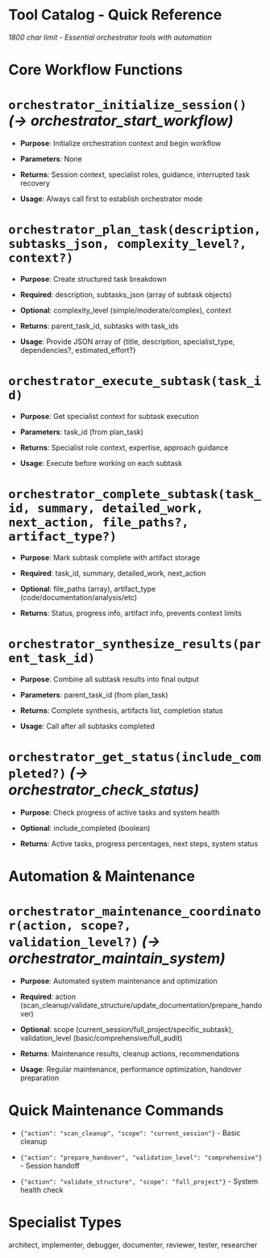 

# Tool Catalog - Quick Reference

*1800 char limit - Essential orchestrator tools with automation*

#

# Core Workflow Functions

#

#

# `orchestrator_initialize_session()` *(→ orchestrator_start_workflow)*

- **Purpose**: Initialize orchestration context and begin workflow

- **Parameters**: None

- **Returns**: Session context, specialist roles, guidance, interrupted task recovery

- **Usage**: Always call first to establish orchestrator mode

#

#

# `orchestrator_plan_task(description, subtasks_json, complexity_level?, context?)`

- **Purpose**: Create structured task breakdown

- **Required**: description, subtasks_json (array of subtask objects)

- **Optional**: complexity_level (simple/moderate/complex), context

- **Returns**: parent_task_id, subtasks with task_ids

- **Usage**: Provide JSON array of {title, description, specialist_type, dependencies?, estimated_effort?}

#

#

# `orchestrator_execute_subtask(task_id)`

- **Purpose**: Get specialist context for subtask execution

- **Parameters**: task_id (from plan_task)

- **Returns**: Specialist role context, expertise, approach guidance

- **Usage**: Execute before working on each subtask

#

#

# `orchestrator_complete_subtask(task_id, summary, detailed_work, next_action, file_paths?, artifact_type?)`

- **Purpose**: Mark subtask complete with artifact storage

- **Required**: task_id, summary, detailed_work, next_action

- **Optional**: file_paths (array), artifact_type (code/documentation/analysis/etc)

- **Returns**: Status, progress info, artifact info, prevents context limits

#

#

# `orchestrator_synthesize_results(parent_task_id)`

- **Purpose**: Combine all subtask results into final output

- **Parameters**: parent_task_id (from plan_task)

- **Returns**: Complete synthesis, artifacts list, completion status

- **Usage**: Call after all subtasks completed

#

#

# `orchestrator_get_status(include_completed?)`  *(→ orchestrator_check_status)*

- **Purpose**: Check progress of active tasks and system health

- **Optional**: include_completed (boolean)

- **Returns**: Active tasks, progress percentages, next steps, system status

#

# Automation & Maintenance

#

#

# `orchestrator_maintenance_coordinator(action, scope?, validation_level?)`  *(→ orchestrator_maintain_system)*

- **Purpose**: Automated system maintenance and optimization

- **Required**: action (scan_cleanup/validate_structure/update_documentation/prepare_handover)

- **Optional**: scope (current_session/full_project/specific_subtask), validation_level (basic/comprehensive/full_audit)

- **Returns**: Maintenance results, cleanup actions, recommendations

- **Usage**: Regular maintenance, performance optimization, handover preparation

#

# Quick Maintenance Commands

- `{"action": "scan_cleanup", "scope": "current_session"}` - Basic cleanup

- `{"action": "prepare_handover", "validation_level": "comprehensive"}` - Session handoff

- `{"action": "validate_structure", "scope": "full_project"}` - System health check

#

# Specialist Types

architect, implementer, debugger, documenter, reviewer, tester, researcher
